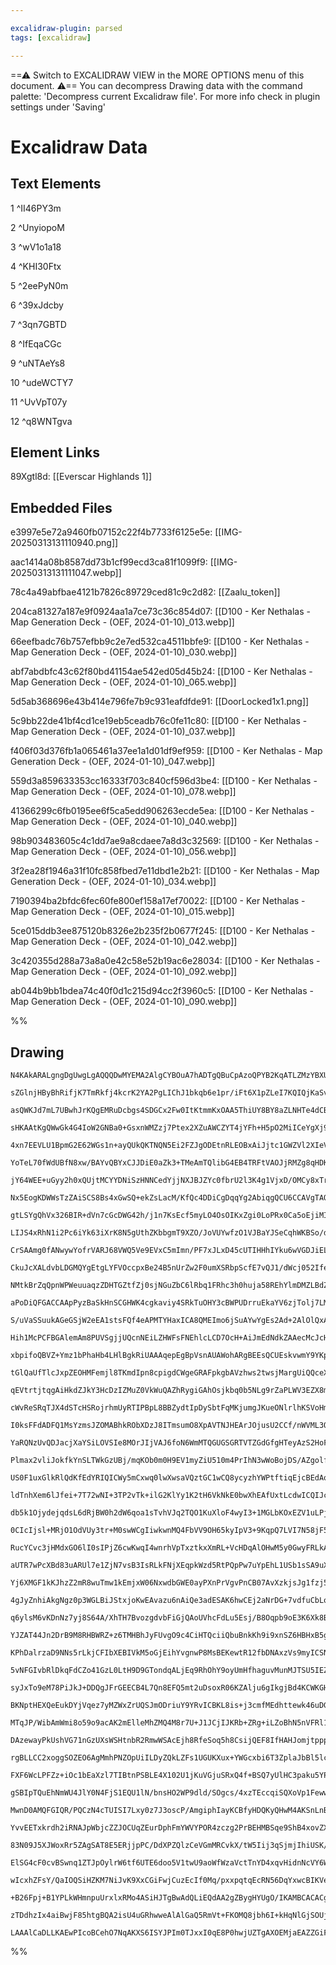 ```yaml
---

excalidraw-plugin: parsed
tags: [excalidraw]

---
```

==⚠  Switch to EXCALIDRAW VIEW in the MORE OPTIONS menu of this document. ⚠== You can decompress Drawing data with the command palette: 'Decompress current Excalidraw file'. For more info check in plugin settings under 'Saving'


# Excalidraw Data

## Text Elements
1 ^II46PY3m

2 ^UnyiopoM

3 ^wV1o1a18

4 ^KHI30Ftx

5 ^2eePyN0m

6 ^39xJdcby

7 ^3qn7GBTD

8 ^IfEqaCGc

9 ^uNTAeYs8

10 ^udeWCTY7

11 ^UvVpT07y

12 ^q8WNTgva

## Element Links
89Xgtl8d: [[Everscar Highlands 1]]

## Embedded Files
e3997e5e72a9460fb07152c22f4b7733f6125e5e: [[IMG-20250313131110940.png]]

aac1414a08b8587dd73b1cf99ecd3ca81f1099f9: [[IMG-20250313131111047.webp]]

78c4a49abfbae4121b7826c89729ced81c9c2d82: [[Zaalu_token]]

204ca81327a187e9f0924aa1a7ce73c36c854d07: [[D100 - Ker Nethalas - Map Generation Deck - (OEF, 2024-01-10)_013.webp]]

66eefbadc76b757efbb9c2e7ed532ca4511bbfe9: [[D100 - Ker Nethalas - Map Generation Deck - (OEF, 2024-01-10)_030.webp]]

abf7abdbfc43c62f80bd41154ae542ed05d45b24: [[D100 - Ker Nethalas - Map Generation Deck - (OEF, 2024-01-10)_065.webp]]

5d5ab368696e43b414e796fe7b9c931eafdfde91: [[DoorLocked1x1.png]]

5c9bb22de41bf4cd1ce19eb5ceadb76c0fe11c80: [[D100 - Ker Nethalas - Map Generation Deck - (OEF, 2024-01-10)_037.webp]]

f406f03d376fb1a065461a37ee1a1d01df9ef959: [[D100 - Ker Nethalas - Map Generation Deck - (OEF, 2024-01-10)_047.webp]]

559d3a859633353cc16333f703c840cf596d3be4: [[D100 - Ker Nethalas - Map Generation Deck - (OEF, 2024-01-10)_078.webp]]

41366299c6fb0195ee6f5ca5edd906263ecde5ea: [[D100 - Ker Nethalas - Map Generation Deck - (OEF, 2024-01-10)_040.webp]]

98b903483605c4c1dd7ae9a8cdaee7a8d3c32569: [[D100 - Ker Nethalas - Map Generation Deck - (OEF, 2024-01-10)_056.webp]]

3f2ea28f1946a31f10fc858fbed7e11dbd1e2b21: [[D100 - Ker Nethalas - Map Generation Deck - (OEF, 2024-01-10)_034.webp]]

7190394ba2bfdc6fec60fe800ef158a17ef70022: [[D100 - Ker Nethalas - Map Generation Deck - (OEF, 2024-01-10)_015.webp]]

5ce015ddb3ee875120b8326e2b235f2b0677f245: [[D100 - Ker Nethalas - Map Generation Deck - (OEF, 2024-01-10)_042.webp]]

3c420355d288a73a8a0e42c58e52b19ac6e28034: [[D100 - Ker Nethalas - Map Generation Deck - (OEF, 2024-01-10)_092.webp]]

ab044b9bb1bdea74c40f0d1c215d94cc2f3960c5: [[D100 - Ker Nethalas - Map Generation Deck - (OEF, 2024-01-10)_090.webp]]

%%
## Drawing
```compressed-json
N4KAkARALgngDgUwgLgAQQQDwMYEMA2AlgCYBOuA7hADTgQBuCpAzoQPYB2KqATLZMzYBXUtiRoIACyhQ4zZAHoFAc0JRJQgEYA6bGwC2CgF7N6hbEcK4OCtptbErHALRY8RMpWdx8Q1TdIEfARcZgRmBShcZQUebQBObR4aOiCEfQQOKGZuAG1wMFAwYogSbggeABYAWQAZKABVACEAaRTiyFhEcsJ9aKR+EsxuAEYAdgAGOIBmSvjpgFYADgmJ

sZGlnjHByBhRifjK7TmRkfj4kcrK2YA2PgLIChJ1bkqb6e1pr/iFt6X1pZLeI7KQIQjKaSvBYLbQjBZjFZXHg3EY3MYLG4g6zKYKjbTwr4TDaTU6VdbXEHMKCkNgAawQAGE2Pg2KRytTrMw4LhAll2iVNLhsLTlDShBxiEyWWyJByOFyeZkoPzIAAzQj4fAAZVguIkkiFGkCKogVJp9IA6s9JKNKdS6QgdTA9ehBB4TWKIRxwjk0CMQWxudg1Hs/

asQWKJd7mL7UBwhJrKQgEMRuDcbgs4SDGCx2Fw0ItKtmmKxOAA5ThiUY8BY8aZLNHTe4dCBCODEXBQFOjMaVHio9bxDNjTEPUrMAAiaS7qbQqoIYRBouEcAAksRY7kALogzTCCUAUWCGSym53Y6IHFp3HjiYvbGF3bQ1KECBB6uC6/KuE0EyumniTRNBGTRiBCXtsEqCZVQmYgRmwfsFmIQ5sAQ1VpiHCZsAWE1mHccRUHyDowH9B4SIec8W0ICU

sHKAAtKgQWwGk4G4IoW2GNBa0+GsxnWMZzj7Ptex2XZuAWCZYT4jYFh+H5pO2MiICeYgXj9OtEkBVE7l7HgLiWUTQXBSF1I2bRVh4HgljeK4hMMjhOxEAgrVUm0/S+AylIcqAnPwAAJMEIWVdz6weABfd9yAyL80FvfA7Uc2MIEQCVqOUCACgigp2MgMoJDopYEAAMQnQg/OwE0ugI0o+mUAYx041ARgwmF5kLBYMKmaFRxbUMmprJZYRGKoayHM

4xn7EEVLU1BpmG2E62WGs1n+ayQUkQKTNQN5Ei2FZJgODEtnRLEOBxAiJjtc1GWZVl2XIeVuV5ZVdyFEVI0lW6ZXQOUFWek0P21XVqoNbAjXqlszQdFyZtIyH7XpJ0XVNZkygjYQvR9W0x0DIUQ32S6xw+6NYzipMn1QeYbnDMcc1LfNZqJYtc3LSsCOGn5pgRJYzhBNsOxnHs+xGKZZiJMZphBQhJ2nCn53wRcx2XNt1zPXd92II90iVNWL2o69

YoTeL70fWdUBfN8xw/BAYvQBYxCJJDiE0aZk3+TMeAmTQlibG4EB4TRFtVAOJjRMZg8qHDKXwvIyLhjoRgoqWaMaiA6OGJiWLYpTGprOI5JuK56w2SO3kMvrCeI5TrW4H2YRGyY0QuCZNh6lsNuM4L+uhbRudOaF0WBLzHPIfAYbcpqPPskeCACzvRg88LItwaKzbJscqUS8oUscM6MuKLLihy0ozYgCZSBJfBiAAcUq+Bqt6foTUa05C8+LnI+s

jY64WEE+uGyy2h0xQUjtMCYYDNiSzHNNCedYjjNXJBJZYc0fbrU2l3K4g1VjxD/OMCy8xTrnW4JXEoUN6RSjurKB6f0lQmkFMKZWEoKHfWgNQp6tD3waiBs6EGhoRAQ1IQjBA49sbw2ukjaqbo0ZEwxpIEmoiSi42DLAAm6NxTEHkYbO8kNkxm2ptcIeLY6Z5m4FZX+tMSx5grBwKsBZfah1OHzdsnYKbjGFlMLYRJeZjmllOYIgs5wLkti2ZWa4

Nx5EogKDWWsTzZAiSCS8Bs4xGwSQ+ekZsLacM/KfQc4DDiCgDqqYg2AbiqgQCU6CCAVgTAQKqOESxcDjFqQdSyuEY5oCIgnUSicOiRNyineiexM6BmzlXRqYCPjQjhBLAa/Y+xtxKH1CavcBrxD4rJBEBxDEthgWmZE+JMyrHFtTBZkAO5BVGGcQa/x+w/GWOcL+08fKjxESFTyVdvK+Tnhct5S8rZRRtmvFJG8og+SSjvNK+8wCH0KD40+2AKCr

gtLSYgQhVx326BIR+dVn7cGcDWG42h/j1n7KsEcf5myLO4OsOIKxZgi0LoPRx0Ca5oEjiMIBX9axQSuQJIsY5zlbUWIS64ektmHDJNZcxLZsQuhIQIIRzD7qcnYXyV6DCPpKqoSqxUaqrZcIkeUUG4NcJCNeU1K6DpDUSCkamNRmMYwKMgEo/GYZ5UQGJljLRxsdEU0Lm8SlkBjGcFeE2Zm9NrG2NQBJASKIW78pbPzFxZs3EbHiNZDyIspYy38X

LIJS4xRhN1i2Pc6iYk63iXrK8N5gUthZKbbgmT9XZO/JoVUYwfzO1VJBaYJSeCqhWKBSo/dKi4AQL8HgKYJhIUjoHSobSCAEU6cUeOxRnA9OKH00oAz8pGBNMxEZaAcqQEajcQaTZmo3EOAcbSVxy7cCbB8K4GIRaoiJHNbZJRdnqRbr3UOAkNjHTOAm9u6DuCcyJZcN4iDLIUmHs85yrLJ71ieV8sDvyOgwrVAC22694ZbwkBCvemVBjHzyj9AA

CrSAAmg0fANwywYofrVARJ68VWQ5Ve9EVxC5mImn/PF7xJLxD45cUTIHHhIYku6wVGDJiELlZa8hX1lWPV1S9Mc9D3oay1T9Nh6mAYGuBkavhxolPCKQ6u00QjrWulRnamRfg5FeotTjIMrqmo0xbJ6x13ryZmwmgJcNJi0B6WlSUYNHBI3s10hLYSCzWzOICU1Xs38cHQndtmvxCBkvy0ViEwtqtK0luiceCtHSt2JJrdoko9b0mNtIK+LJgLvx

CkuJcXALdvbLDGMQYgEtgLYFVOccpxBe24B5nUrZw2F0umXSRbpScfE7vQJ1/dWcj052IfetA8rJOuQXihpSsnqzwhWUci7RzwslE+S8yzU94Nofnhhg+y9V7VZ9YIgj6AiPpRI9lOF5QgQAA1lBQHwEsBzLYqo9BY7itAzhuLLELrWam6agTnAEwj7lsJfi9glhNZY3idmWbWLCPsSx4Ricp+sNBz3PNjHJ+J0TCmLrmd06wnV/11XafURz36qq

NMtkBrZqQpnWPWeuuaqzZDHTGZtfZj0sjNGuZbC6lRbq1FRhc3h0huja58REhYlmDMZLBdZjYgiXN1jaQwk4gWrjUuAguHyjMWXZZmzy8EkooSisVfVmWsrp5iu1f1uUXIuQDx0zwKQVAfljL4GsBuJqW4twmjq3mhW3u1QahaxIBAGE1njoQBNXAhxqaql/OsWsCF+2VE0HxL4qoUQ1mL7NpdcdFu9OTmBVOjSAY4aBTVhV33kqZF3ulYZrFvX/

aPoDiQFGACCAApPyzBaSkHnSCGHWK4cgkaviy4SRkTuOHY3cBWPUDrruEkaYV6zjTolj7LMLKDsFlkrji4TZjpTCvXTn520GEC0Kw5wvwtwocrO22IK10/O+m3Ommb0jCn00oqmNCeqwuRmPCJmYM/CpqUulm5moutqSuTmKuVm6u/8XmJQPmpMtaeuFM6a6Y7qkWD6EBxuEabMlyPwq0d+9uyaQsaaf4gIUw7qviHu3AXuBaK4fuhEW6pah4Qec

S/uVaSSuukAGeGSjW2eEA1stsFQf4eAPMTYHaxICA8QMEImo6jSuAYwYgEs2Ad+2AlOlQxAaw7escxEq65E3ey2ve34PAAAautoeqgMehAC/JsOZFTsNKiBOjzO8r1LXB8H+IsD8B4psBNAkV+khmNLCAcD7AJBLE2BJmcuhk1OMDCAynylzD7KsFAh8jPGPPdkdg0Qhv5GUc1KFJhm9nnsksPtZqPr9lCjCmRqfKuKuG8BRtRtMPoExuyFgELkM

Hih1McPCFBGAlemAm8PUVSgjjUQcnNEiLZHWFsFNEhlcLCD7OcH+AiJmEdNdkZAAecMcJcHSpTvMBNBfmOLKmztAQ6BzgAMQIDgLNQjB0KIGaoqbapqbwEYGahEGK7mbmqBqS5Wry52buj2rOa+aq6KLuYa6ebuq+7hLKHC6D4fY960QSC4DTAkHa44lqGmj67uSNgiY+wJYsGhbMpGKWIW5RpVAYQjhzQJZiG5qe75qaalbazB6kklBJrJaprO5

xbpifoQBVZ+Ymz1bPhaHb4LHlBgkRiUAAAqepEgBpVsnAUAWohARgBEEsQCUEskvwmY9YKp74lpRUK8GofUCWXYmAUAi+RAygDMaptSixQaTAUA5gBAgZ4IIZUAIyTElpuA1ETAuGdBzqpA4I1EBAJp/p+pJouAQgCZAASuEDaQRE2nWqmd8ltByosLPrClRKfAeJIBfLSPQPEPgHMbvk/PvuxpETzBJLML2GehJCiX1FsPXOsNTJZBmPCNCA8d+

tGlQaUfTlcJxpZEOHMFemjl8TKmdIpn8cpigdCWgeGRAFpkgbAVzhws2twsjMargUiQQceXLlgQrpiY5g6rGOQfiZQe6jQRSRvMybwIblkQwLyabiOOblFpwaFl4npBmCsHwQqU7msqcBkQ8aKTlpnvlj7oViSbIQHgodKUocRSocBXWmkhTFWSULoafOmMmJXrgMUiOA3vCLUkBPEAhCXimB1DwHgOyiBG2mYe4R0p3nHEtlRCthALgFHGOAetP

qEVtrtjtqgAiHkdZJkY3HcDzIZMuZ0VkWuQAZhRygiGAhOsjkbq0b5NLg9rZaPLWV3EZX8mSSvL0YyZvGCtvOPpCo2aMeUA0BwDAOwHAGwNUD2T9Hqf2Qju8EkA4oCGekSH2C3JftcDCKsGSKHDzMtFMGcW/ttIkM+ucBcJHDGvpQKh0acEkN1HUWAtxhLJAWpW+YCcCXNHNOCRqjplCXpreegfRZgcjMQS+YVSibLgiV+d5sri5n+XjASSLESYR

cWvReSRqTJX4dSTcHSRojrhmUyRTIPBpL8BBZydtIpDySbtFqMKjumgJKueONlrlhKSVoHmRStZAPKY7sOkCOsPWKtAkmHutbVjRZoU1mOH6V3BUB6MaaaegMkO6VkNababXHEMOnCBlqsNCDgglqqB6V6fgD6bqf6bGcGeUMEKqBeTmFGe4KTfGYmYpcmamaQOmf0ayNmQ5PgHmVDQjd8cWWwGWawCjdqeDdWd6M5XiA2a9gDs2eUBQAESMGwCM

I0ksFFdADFQ1MsYzmsJZOMABhkRObXDzJ8ITmsumO8XpAVTNJHEArJOjusU2CCf/nWVML3OjcJLcSiJcM1agO6rLm1SCZ1Tzteb1ZzjCXeXCQ+ZIoiW+ciYQeiSjFNdQTNTiXNcogBVISrERduD0azZ9v0ptatqrVrrtQyftWEK4memiFBA2MwVBaMBcLBddX6P8D8HpMOiiThc9VniRZrIoR9Ylg7imuhdZIcJcO6uqX0fnWqaDQ1qLSUJDeULS

YaRQNzUvQDJacjXaYSiLOVSIe8MOrJIjVAJ6foN6WmMTQGUGSGRTVTZGdGfgHTeyAzS2HoFkCmd6CzUPtPezf4LmXDRAMvXzaWeWcLebDqVWggBLX6J8AsAFfPugJgPoAAI6VBGnVDxAZwQ33yw59ma17EHBErCXph3Bf4PF9Tl5RHwij134bKqmGXzQTRwhfCCk9aqknZ+iMOIQsNrJsM+0cp458oOIYg5X/Ds6h0C4GbB2Qmnl9Xh0DU57wkJ1

Plmax2vliJokfkYnSLTWkGzUBj/mqKOb0m0H9EV1myZiU510m4PrIhN3wWoBojDS/AZgolfXD0/XnB37Uxho+I5q4Xik91KzLUh6QDyF93vWhNqlA1T2pINoi3aEMXlBIQLA/h34NhDgIDXCaDDqVAl5DhlJjAATYDzAjAhBFJFJmHmmQztKESSWeHSUlDUSF1yXxAD4eV50JQ+WEZ+V7xT4fbwOy0SB+QTgACK+Ay+HAgcat2KEuL8FwSQrjIsL

US0F1uxGlkRlQdKfEdYRIQICWy5mCxwq0lwXwsaVQztGC1wCQ8ycyzhYWPtftiqEjcBEdAoEJPVsjYd55hmSjWjYuOBqjGjlo6jgi4iCdI1352Jv5Bj81Gdxjpdpj095j4k6IVksFD6tO7BViDjcIImOk/wazn1SW31ZwqIZIVk8mfjT1eF2hxJA94T5aMpFFYtqh+1Ghc9iTueeh9sgEgcPAYEw6balQ2AcEYgZwCAmg9sIQzsI42AlSpwThEw4

ldTnhXem6lJfei+7T72wNI+3TP2vTk+ilG2KlYy1K2tH6VkNkE0bwXhEAfUxtLcdwICQIJcBwBllmnskkzDGEr8PsmWx21V/wCQOCe9aR+RqGd2hVRlUbs8HRi8mGgzTTp8LQfkq4YCRUUAWD0OODsoGtHED6xt0mLcROHxHUl+EqQCf1zUhwImcIVmhzg0C56OI4nMzjlz+wiQDVQ45I3wDlJQPxUBwLN0XzQJgd1T7z3VfOLz/VF5IuELMdI7c

db5k1OjydejqdsL6dRjBW0h2dW6qoa1sTvhVJq2TQO1KuXloF4wyI3+1MGLbKOxEZV1uLPjWwjBEFXdtLvdTL5FOdY47jAhGOfYekDYgN1aerM98T4D89nQADW+RMsN+ZEgiHwum9FZtcwmZ6DYe96Y4wuN+NZ9hNF9ENCxT9Egt9Jo1ND9FHP0L9JQb9UQzNnTOMWZf9XNCHhZ/NgtmHCTEHUDHRsDybuUp8pgRUVkyg2A9AMze++DvAWzQCu5i

0CIcIjsl+MRjO1OdVUy3tr+M0swWCgIiwkwnMQ4FbVV9OH65kyIpV3+9KqpQ7LVI7N58jF5V5MjlCcjPzWSUd2BJqo1sM8d/zkLujP5TqEAFBu7G7JjVF9Beiw6hcj7vAc09jlupiosheIsqpQHfoqWFwhcswiwX7/j3d+FkA9LUTjL/dUTk9jJHL/HzavROhUEpS4CY2I4leytocLjytXMyYytIwrhQ3w2tSckKr82XhG6YAW6zTZ7clE4wRylY

RucYCvc3jHMdxGO6lI0sIPjZ6cwKwqI4wnrhVpTxztkxXmRL+VcHDqAlOHwM5y0GwyFRLkAt2iGMbA7N2jR0DyGSwblq1HT39XTQg4KRrwxpGCDFQyYFGMAZYEwsx2+eb0V+ZsVs0CzXwVwkwGRV6h0GnTYlRL6W5eSFz+nE81zhcdn+zWz1wJ0lnTxg0lkNYi5GYj+0Ijz4jY77VoJXVvOTCs7bnvzfnn567Cq+BY1wXw1S7G74Xfo27Hmi1mdR

aUTR7wPcXBd83uARUl7e1ZjN7vsB3IsRLkFNjXEqpkWzd5RtPQpPw7uYpEhL1USb1sSA9uXKWw6BXkcKIkcEHbL/RDXsH2hi9EgCl3myHUNYf9FGHYDyy6IvYWzGIaIBwltFpWQp959aAvp5H195NYZ1H99tNufsoDHkATHH9aZIPbHHN/9KHds3HIDQtlZEDYtgn9O9ZcD0tc+Qz6AWofkTQFALQpAPAy+sneDhbLdjOYbQ4hcqIECiwGnHUkkG

Yj6XMGF1kKJhzZ2mR8wuTmw1kEmjxW06NxwdbGWE0ayPXnPrVgvPnCB07AvXzkjsJg1fzj54ueB0MoL4vmj0vSdkAnoaFhFyi6a4EWV7cuqBSsjVJkubiNLvyRbyYU+IqFUlgVyfyzBsKpXH9sE33YMspSrvWrjE3q6z1GucJZrtjTGwTZZI7wL4B1FQhz8m8kwXtNZCwiqgqBY2TQFkwm5kR10okddI001594/IS3UZBPyKrHNAQw5T+NwXUqog

4gJyZnhiAkgNgz0p3WGLBiJStxjoKwEAvazu6nAiQe3adESAK6hwCEj2aNrDG+7vdfuCbLol3yB66sT2+GA1mPlSjEZ7BgVCQBhEwDL5ikmgIZNg0xSo8Ly4yayLCBExrINII4f1Bpxtz4hTgd+BPvtGahW0KeMIT4qsAARrAQSNYTtmGFpSjkSQcwDjJVQPJEJnOYLf4qHXHYdVJ2YTD5jOyf6vMFGOhIatHX/6okQWkvVdouw6GACyCCvBag9U

q6ylsM6vKDnNz7yj8S64A/XhTH7BvozgdvbFiGjQAoUVhcFdLu5Esj/B8Oqpb9oE3K6Xk8B5WFlnKRJYeMyWaIONPlUopQdA+dFeDnXwgDbUV6a9CQK8LT5Wk+OGlQlJ7HQFUx009YLmMfQz4kcs+l9OjqGUpoF9SANNGMsX3o6sQky79FjlXzVzsccynHZ4Z8JlQ8dQGzfODtE3FpCcpa0KKHj3wwDUY6I1GMHKuDZDI8ghNUcfksVCzXMqg7wT

YJZAT44Jn2DrB9M8RHBWRZ+z6TMHBhJyFUvgO9c4CiHTQciiQbuBnkKh9i9xnSZ6HBHxB5gm8nOvtLnl52+aC4+eIdJoXO2F6i4VGEuWXNLil7tCxeHqFOjCzcxwtouAAjWLMORagV0scwZLhhA5JQUresRFKmZ2QEeNSUXiNZCJnt4BNHeQTPdlnVwEu9ThAHVlhr2g5akg+zWPQsOm8Z6QeKpSX8GcAWDJhSk9seSimGQihw72o2YvLgC4Fqsp

KPhDalrzaD9NNs5rLkjCFIbXEBIVkM5oGjEihYvgnwP8MsBEKewtR12fbDNAxzVs9myICSNQNORH8XKv+BIFsDnKClLIducwZ90sEtEWwH3dou30Tb2CxhjgryqCjB6+U3Bf2DwdD2mDIMOAYwa+E0CNKLdGR1UReujwwgfAzaHdIuKBwgp9QxR5kMctTHGCXBLGqQ14ISnuQyizmQISsQ8T0F/giU/1IcA1R64okdRTzGAtUJ55B17+/PZAvqOf

5vNFGIvbRlDkqFdCZo41GzL0LtH9D9GTondqALjEq9RhOhY9oyUmHfhaguvMunMJTSU5IEZbZLk1Q2FW878ImTZJNGpbiFAksY53qRXwFcT3eqaC4Lv3rBmCUx9w4gRmLI7PCxgMNVegAxMnH0t6FrW2gfzwRAguYGwUEQTSJpGSr6cZPPjCOZjwjH6iI6AKXwgDl80RqY3+liPeHoALJwDAWgSM5YCc/uHfETifHKDMBpgygUZhQGYB0Q6h0AFH

syJxTo9eM78PiJkJ+DDQgJFrGEECB4L7Qn8EFQ5mt2uDsoxR06KZAlju6gIkgjBd4KCWKGH8dRRwGlN7zPy7k7keolhGRJaEedPmpE5ofOzaH+dnyajGNjaKSky9XRm7R0WrkMbsSYuiLVMSiy4jvA7gyXDqA8Ut64tRo/YeIjlwuFCwwxl6Q5FGLK50sQmXE6rpEy4l1d2WBkx4a0JbQSB00AEcBFszvzTpII2AIbv1jHTxAJsorMdCXgmxjYHC

BKNptHEXQeEukDYjVqez7yMZWxZrUQSJmODriuY9YRvICBKL8is+j3cmfMEdhttewk46uDGwbZEMtgdwTMC3nhCGQ9B/YZIuuMsgdQ7qIIncU0S+77ifubROKSePJH/JxhTgr7C4KGIJTyMEAVcKqAPDINcADIa+BVA/HzE0e8nZgfiHRBE44suYytop3eCHBjO91VuNBKfYJBsaVMWsEV3p6gZ6c6aBINOndiU4m4awa/i53wkTsjRnnMaTNLNG

MTqJP/WibAmWmi8o59o9acAK2mElleMhZMQ4M8r7U+J1JCjIJKRb+ZRg+iLZoBhN5nVFRl1DglsMcYFdLIxgx6VgNeqqSkxW6DSbpEWo3F1gE9QgV9Jg4/SQ+6AYukhzMnPCh56HJGj8PtJ3svaDMoqUCCcnEcXJ0OHPu5Mo758vJtHXyQmWRGM1URn9VjhiJr7YioaY8wdviKb4xTIGcU4TneMpEAArUgAeAZAIAjShAa8HrN7J5T5OxvXaCiFm

DAzewayPkUshVG71nGzUXsWSHtnbR2RmwWSAcEjh8RfeSoq5h8CsijQEF8IfHAHJomjtpppo6RlNLDkEL7y5oj/oFwngy4GJIXVaYnLl64lnUKcpXmAL14ej5hvDKzGdTOB8izp1c/uDzBbip9E0N0vLu4myGX8MBNLQ4c9JwFVcThzLDOeoR7kB9vpLfV/s12mDBwQgVkOpOXhpIjAps3aUSZXhTBjAEApwZ2HBH9iBwspeENGRJXrENNGxTTWS

rgBLLCC2xoggSOZEO6AgMmhPNZOpUiILDyZQkLZFs1UGUKXux+YWGcxbi6T3ZplaJbBl5lcx4lXwONqLL3HGUIAh4qWXYJlnuVzx5dS8eDxvGQ8ZaKbcoEIDLBGlF8CAajMwFPmdAcpX47+Rxk+AQTIJpTdEMAvAxzAbOYCbcpl3Rbk8YJ+IK4vBJqI408hnmI4JsGFie8oB1wKzDhNGnlAahvPQhY0PwVC9fOa7BOVaKQz0TwWNCvoQ6OTnOjtp

FXF6WcLPFZz+iOc1bEaXzl7TIBtnPSBLE4X102U1jKuVGjuSRxQ4f+BSQ7yUlHC3paku5YPX4KiKwx13KCH71TEPC1FTwqGijOHlhSIAGK8ed8Nj6M5GUSfURiCVVJ410+zk0jsvJJq+SqOG8ovqvKRH7oma+89EYokxGc0sVOKs+Y3x+E/TLwbfUyjfMKVNkqlEgIQGBAtAMgjS1GCKbmyZFtLRBDbacrxivQ/U8cGnEuccHJBzAZyx3JckhhHC

gSBIpTQuEhNmWU4JlY0N4FjS1EQU1lN/bnsHO2WP9dld/SOgcs/4xzTEccqiSQXoVp1Feww25You4lyzeJrihoK8qg77Smo25QLKQ2S7ILK5OLauYsFRCt0TuoK6MeCu0KQqW5IY26SLEWhpKIKn0lRX3NRXq1nhIsUyViprWWSfh8VQvIgjTRzA3ghHclYvMpUL0V5ZNNeZ5ONzeSoR28plXvMr7BT2VtfKGvWsim8cwGfKmsqSM77CrPB6AAIq

MwnD0AMQFGIQR/PQCzN4cTUISI7Lxy0z7J3oscP/AmgiphIayKCBfyHDQKyQHwM4AKSnLnBCxsyjcoMsWCewAQW5BLPasDkmi9lRE40a6sNH7LlG5CxaUFx6FnKmJFy+XqxMDWAU3RrCwuepCdI+i3ZEWf0biwxAfwS4h/NucLCbjpo0iDc6RWnIPa/sauH05RdPRRVEikmXgyCP8OhDEAoBNhaYBNk6xZNBKywcdAHDOBCg/YVkIGXWIxlOKsZT

YvvEETxkrdh2iRNAJpWbjcZZJOCUqZEurDphFmYWVYPOR4zczg2PrBEHMBSqe9ShB4xovZXFnWDJZtggHt0VlnFKzGpS68RPgqXd9RV6ABoPQACJwAjSawAIXKs/EFtWRTUd4DCCEgCRaw8wSnJmpU1NQjZXUmoq6S6j6rCqKoskFci2bvAOMuQlBeBl/HksrgWyXpb1MPK/FgN+ozZYRJLQNCXVxC0De6sjmeqLM3Qkdh6qxIDCUNQwparIq4lq

83N09J5XJWoxRr5ZAgSAT8E5ERjjpPC/DdXPZQlzCeVGmMRCvkX/tW5Iij3qSjmjIhiUSK/SRWqJEDyIApwWtQAyu0NqwGV6fEGHDvxpLiQJvMlSfQpUQjXJUI2lYOs3kMq/JO81+syvHVQcQpHKm7VlKLI8r51la/ldfLJEjFoeyDJYBaFqXKB6AtYvdVWpCGjBEJC0EcJsEyHI5D+/8WzkSmFE+xRUtq6BSsFqqyQeYz6Q7chLKI4IOpdwU4M1

ElSG4cF0cvBSwnq1ZTJpOylrW6tf6UTE6doo5V1twU9aoWfWzaVctTnYD4xqvHidnNcVY6WFQkthXolFjNSMQx0w/rwqjTjkFRIhDbTmro3vToVpG/sE41bpJc7h02tMbRUrUXbho126tbzVxVWSs+hKJKoIu/w9cmYXwsEUvJ7XUqAdv2y6kOq3n+TApLKidUfLrU+7uVUUi+SQNDwkj2+QqpHZSJggSdVQfkIqFqGZDA4ywrA6oBJ2XxCAxgLY

wIcxhZFsY/QaIOQSiHZKM7NiJvK9XxCGiFwjCuzEcIf0Mq/pxxpqtqEcRN56DqYxwcBIKVeKCk2CZQo8rVtF2QawNoc1Ahvra3/MLRHW60fBr/6Iak5yGxXWxOV26NYu0am9lBBSrNQ0qGw0xKcAt7Lao0cIM9LxGfQFq4V4wETC7IRCW7UAkhFXZxOhV5qFFlWRjXE3TEgHSBehBEJBFwBzAfwLFLJjEQbytwnCkQniimB5glMEIxATYFJrXRTd

+B26Fpj+B1YPLkWHmnpuUrxlxRMo4ASiHJTgBwAdQLiEQdAA2gZBygHYUgO/IKAMBCACACgE0Ca0kSBdqoGQ7If5ABSRAz0VcF2H0A6g8Jjq2ofIewCKGlQyh9IBIYf5SHt9UjYQ9odIBKGVDRUOafHK0M6Gsgeh1Q2amOWDAFD5h3QyobUO/9bR1E1wxYfSAlkkNuJXw+4fSAAB5JhVQWCP2HLDRHTPo4xcNmG/D+gIqDHytxtwojUABw9zR+3r

zTDdhzIx4aiBwjF85htgBQA2isU4uGRhwweAlAlGaQ5RmVt+FKOMQ8jbh6I+kHqNlGjSOUj6PIbwg0hNQwOPFF/ke0YRnC1MVuuFlNAHpNQk2hHMNFWD4h2UawVVdcHSNGA2ABgEQUGgICvhiEvce6hhEbLVGVDAR9RCrkTkSh5DooEgH7t4AkIIAtx4gDqAQDKVpjzx6oGwDAi1GfwwQajcIeeO6Zj4TQZkKfFIDKBBQAACn7DbBeAJ3eE3Cckg

LAAAlCaDLLKAEwPIcoBCehO7NqAKXS6ISYJPIm0TJxxI0qE8P0hwjUZTgAXOEMjaEAZZGiFmT3ieLIAmQP427qJHYAiAylH6Q5D4NZ7nUxZflZyxON2A755SbIFqAchwAvjPxhyJoH+ObbvcclbAFGUYBGktj3Zdk9lKZFhBggGpkxExDB4Jl9APRoIUQJg5wHasoQAMsaa1M6mBmB8cAIfF+nhA2IYUEAGFCAA=
```
%%